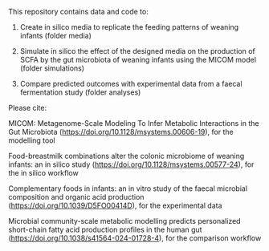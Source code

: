 This repository contains data and code to:

1) Create in silico media to replicate the feeding patterns of weaning infants (folder media)
   
3) Simulate in silico the effect of the designed media on the production of SCFA by the gut microbiota of weaning infants using the MICOM model (folder simulations)
   
5) Compare predicted outcomes with experimental data from a faecal fermentation study (folder analyses)


   

Please cite:

MICOM: Metagenome-Scale Modeling To Infer Metabolic Interactions in the Gut Microbiota (https://doi.org/10.1128/msystems.00606-19), for the modelling tool

Food-breastmilk combinations alter the colonic microbiome of weaning infants: an in silico study (https://doi.org/10.1128/msystems.00577-24), for the in silico workflow

Complementary foods in infants: an in vitro study of the faecal microbial composition and organic acid production (https://doi.org/10.1039/D5FO00414D), for the experimental data

Microbial community-scale metabolic modelling predicts personalized short-chain fatty acid production profiles in the human gut (https://doi.org/10.1038/s41564-024-01728-4), for the comparison workflow
